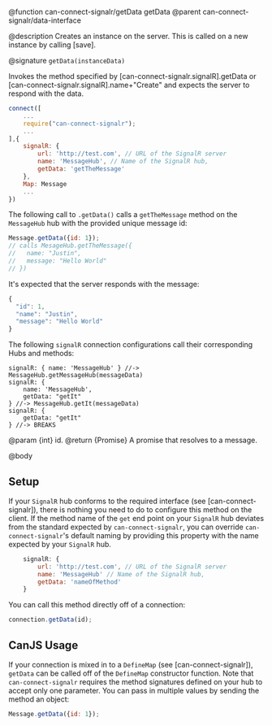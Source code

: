 @function can-connect-signalr/getData getData
@parent can-connect-signalr/data-interface

@description Creates an instance on the server.  This is called on a new instance by calling [save].

@signature `getData(instanceData)`

Invokes the method specified by [can-connect-signalr.signalR].getData or
[can-connect-signalr.signalR].name+"Create" and expects the server to respond
with the data.

```js
connect([
    ...
    require("can-connect-signalr");
    ...
],{
    signalR: {
        url: 'http://test.com', // URL of the SignalR server
        name: 'MessageHub', // Name of the SignalR hub,
        getData: 'getTheMessage'
    },
    Map: Message
    ...
})

```

The following call to `.getData()` calls a `getTheMessage` method on the `MessageHub` hub with the provided unique message id:

```js
Message.getData({id: 1});
// calls MesageHub.getTheMessage({
//   name: "Justin",
//   message: "Hello World"
// })
```

It's expected that the server responds with the message:

```js
{
  "id": 1,
  "name": "Justin",
  "message": "Hello World"
}
```

The following `signalR` connection configurations call their corresponding Hubs and methods:

```
signalR: { name: 'MessageHub' } //-> MessageHub.getMessageHub(messageData)
signalR: {
    name: 'MessageHub',
    getData: "getIt"
} //-> MessageHub.getIt(messageData)
signalR: {
    getData: "getIt"
} //-> BREAKS
```

@param {int} id.
@return {Promise<Object>} A promise that resolves to a message.


@body

## Setup

If your `SignalR` hub conforms to the required interface (see [can-connect-signalr]), there is nothing you need to
do to configure this method on the client. If the method name of the `get` end point on your `SignalR` hub deviates from
the standard expected by `can-connect-signalr`, you can override `can-connect-signalr`'s default naming by providing
this property with the name expected by your `SignalR` hub.

```js
    signalR: {
        url: 'http://test.com', // URL of the SignalR server
        name: 'MessageHub' // Name of the SignalR hub,
        getData: 'nameOfMethod'
    }
```

You can call this method directly off of a connection:

```js
connection.getData(id);
```

## CanJS Usage

If your connection is mixed in to a `DefineMap` (see [can-connect-signalr]), `getData` can be called off of the
`DefineMap` constructor function. Note that `can-connect-signalr` requires the method signatures
defined on your hub to accept only one parameter. You can pass in multiple values by sending the method
an object:

```js
Message.getData({id: 1});
```
